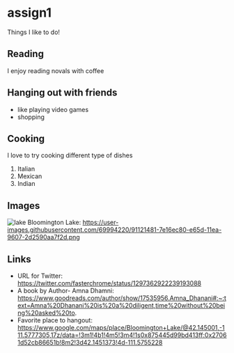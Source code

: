 # assign1
Things I like to do!

## Reading

I enjoy reading novals with coffee

## Hanging out with friends

* like playing video games
* shopping

## Cooking

I love to try cooking different type of dishes

1. Italian
2. Mexican
3. Indian 

## Images

![lake](https://user-images.githubusercontent.com/69994220/91121481-7e16ec80-e65d-11ea-9607-2d2590aa7f2d.png)
Bloomington Lake: https://user-images.githubusercontent.com/69994220/91121481-7e16ec80-e65d-11ea-9607-2d2590aa7f2d.png



## Links

* URL for Twitter: https://twitter.com/fasterchrome/status/1297362922239193088
* A book by Author- Amna Dhamni: https://www.goodreads.com/author/show/17535956.Amna_Dhanani#:~:text=Amna%20Dhanani%20is%20a%20diligent,time%20without%20being%20asked%20to.
* Favorite place to hangout: https://www.google.com/maps/place/Bloomington+Lake/@42.145001,-111.5777305,17z/data=!3m1!4b1!4m5!3m4!1s0x875445d99bd413ff:0x27061d52cb86651b!8m2!3d42.1451373!4d-111.5755228

